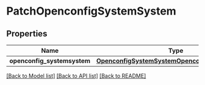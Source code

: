 # PatchOpenconfigSystemSystem

## Properties
Name | Type | Description | Notes
------------ | ------------- | ------------- | -------------
**openconfig_systemsystem** | [**OpenconfigSystemSystemOpenconfigsystemsystem**](OpenconfigSystemSystemOpenconfigsystemsystem.md) |  | [optional] 

[[Back to Model list]](../README.md#documentation-for-models) [[Back to API list]](../README.md#documentation-for-api-endpoints) [[Back to README]](../README.md)


